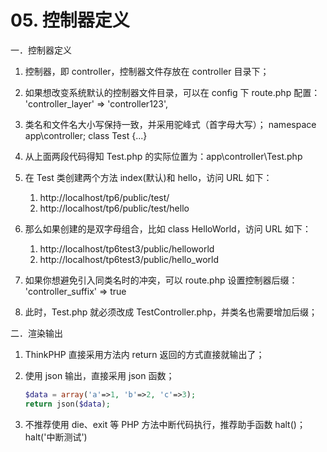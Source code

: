 # 05. 控制器定义

一．控制器定义

1. 控制器，即 controller，控制器文件存放在 controller 目录下； 
2. 如果想改变系统默认的控制器文件目录，可以在 config 下 route.php 配置： 'controller_layer' => 'controller123',
3. 类名和文件名大小写保持一致，并采用驼峰式（首字母大写）； namespace app\controller; class Test {...}
4. 从上面两段代码得知 Test.php 的实际位置为：app\controller\Test.php
5. 在 Test 类创建两个方法 index(默认)和 hello，访问 URL 如下： 
   1. http://localhost/tp6/public/test/ 
   2. http://localhost/tp6/public/test/hello

6. 那么如果创建的是双字母组合，比如 class HelloWorld，访问 URL 如下： 
   1. http://localhost/tp6test3/public/helloworld 
   2. http://localhost/tp6test3/public/hello_world
7. 如果你想避免引入同类名时的冲突，可以 route.php 设置控制器后缀： 'controller_suffix' => true
8. 此时，Test.php 就必须改成 TestController.php，并类名也需要增加后缀；



二．渲染输出 

1. ThinkPHP 直接采用方法内 return 返回的方式直接就输出了；

2. 使用 json 输出，直接采用 json 函数； 

   ```php
   $data = array('a'=>1, 'b'=>2, 'c'=>3); 
   return json($data); 
   ```

3. 不推荐使用 die、exit 等 PHP 方法中断代码执行，推荐助手函数 halt()； halt('中断测试')



















































































